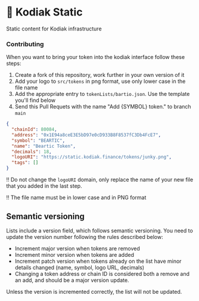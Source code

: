 # 🐼 Kodiak Static
Static content for Kodiak infrastructure

### Contributing
When you want to bring your token into the kodiak interface follow these steps:

1. Create a fork of this repository, work further in your own version of it
2. Add your logo to `src/tokens` in png format, use only lower case in the file name
3. Add the appropriate entry to `tokenLists/bartio.json`. Use the template you'll find below
4. Send this Pull Requets with the name "Add {SYMBOL} token." to branch `main`

```json
{
  "chainId": 80084,
  "address": "0x1E94a8ceE3E5bD97e0cD933B8F8537fC3Db4FcE7",
  "symbol": "BEARTIC",
  "name": "Beartic Token",
  "decimals": 18,
  "logoURI": "https://static.kodiak.finance/tokens/junky.png",
  "tags": []
}
```
‼️ Do not change the `logoURI` domain, only replace the name of your new file that you added in the last step.

‼️ The file name must be in lower case and in PNG format 

## Semantic versioning
Lists include a version field, which follows semantic versioning. You need to update the version number following the rules described below:

- Increment major version when tokens are removed
- Increment minor version when tokens are added
- Increment patch version when tokens already on the list have minor details changed (name, symbol, logo URL, decimals)
- Changing a token address or chain ID is considered both a remove and an add, and should be a major version update.

Unless the version is incremented correctly, the list will not be updated.
